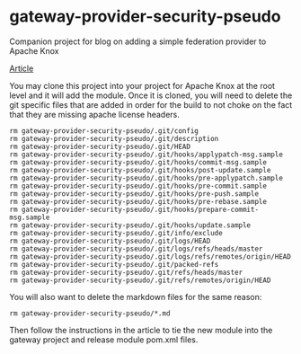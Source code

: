 <!---
   Licensed to the Apache Software Foundation (ASF) under one or more
   contributor license agreements.  See the NOTICE file distributed with
   this work for additional information regarding copyright ownership.
   The ASF licenses this file to You under the Apache License, Version 2.0
   (the "License"); you may not use this file except in compliance with
   the License.  You may obtain a copy of the License at

       http://www.apache.org/licenses/LICENSE-2.0

   Unless required by applicable law or agreed to in writing, software
   distributed under the License is distributed on an "AS IS" BASIS,
   WITHOUT WARRANTIES OR CONDITIONS OF ANY KIND, either express or implied.
   See the License for the specific language governing permissions and
   limitations under the License.
--->
gateway-provider-security-pseudo
===================

Companion project for blog on adding a simple federation provider to Apache Knox

[Article](AddingFederationProvider.md)

You may clone this project into your project for Apache Knox at the root level and it will add the module.
Once it is cloned, you will need to delete the git specific files that are added in order for the build to not choke on the fact that they are missing apache license headers.

    rm gateway-provider-security-pseudo/.git/config
    rm gateway-provider-security-pseudo/.git/description
    rm gateway-provider-security-pseudo/.git/HEAD
    rm gateway-provider-security-pseudo/.git/hooks/applypatch-msg.sample
    rm gateway-provider-security-pseudo/.git/hooks/commit-msg.sample
    rm gateway-provider-security-pseudo/.git/hooks/post-update.sample
    rm gateway-provider-security-pseudo/.git/hooks/pre-applypatch.sample
    rm gateway-provider-security-pseudo/.git/hooks/pre-commit.sample
    rm gateway-provider-security-pseudo/.git/hooks/pre-push.sample
    rm gateway-provider-security-pseudo/.git/hooks/pre-rebase.sample
    rm gateway-provider-security-pseudo/.git/hooks/prepare-commit-msg.sample
    rm gateway-provider-security-pseudo/.git/hooks/update.sample
    rm gateway-provider-security-pseudo/.git/info/exclude
    rm gateway-provider-security-pseudo/.git/logs/HEAD
    rm gateway-provider-security-pseudo/.git/logs/refs/heads/master
    rm gateway-provider-security-pseudo/.git/logs/refs/remotes/origin/HEAD
    rm gateway-provider-security-pseudo/.git/packed-refs
    rm gateway-provider-security-pseudo/.git/refs/heads/master
    rm gateway-provider-security-pseudo/.git/refs/remotes/origin/HEAD

You will also want to delete the markdown files for the same reason:

    rm gateway-provider-security-pseudo/*.md

Then follow the instructions in the article to tie the new module into the gateway project and release module pom.xml files.


